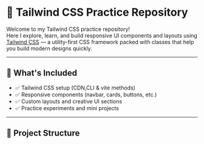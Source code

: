 # 🌈 Tailwind CSS Practice Repository

Welcome to my Tailwind CSS practice repository!  
Here I explore, learn, and build responsive UI components and layouts using [Tailwind CSS](https://tailwindcss.com/) — a utility-first CSS framework packed with classes that help you build modern designs quickly.

---

## 📌 What's Included

- ✅ Tailwind CSS setup (CDN,CLI & vite methods)
- ✅ Responsive components (navbar, cards, buttons, etc.)
- ✅ Custom layouts and creative UI sections
- ✅ Practice experiments and mini projects

---

## 📁 Project Structure


